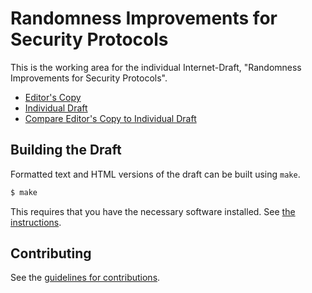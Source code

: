 # Randomness Improvements for Security Protocols

This is the working area for the individual Internet-Draft, "Randomness Improvements for Security Protocols".

* [Editor's Copy](https://cfrg.github.io/draft-irtf-cfrg-randomness-improvements/#go.draft-irtf-cfrg-randomness-improvements.html)
* [Individual Draft](https://tools.ietf.org/html/draft-irtf-cfrg-randomness-improvements)
* [Compare Editor's Copy to Individual Draft](https://cfrg.github.io/draft-irtf-cfrg-randomness-improvements/#go.draft-irtf-cfrg-randomness-improvements.diff)

## Building the Draft

Formatted text and HTML versions of the draft can be built using `make`.

```sh
$ make
```

This requires that you have the necessary software installed.  See
[the instructions](https://github.com/martinthomson/i-d-template/blob/master/doc/SETUP.md).


## Contributing

See the
[guidelines for contributions](https://github.com/cfrg/draft-irtf-cfrg-randomness-improvements/blob/master/CONTRIBUTING.md).

